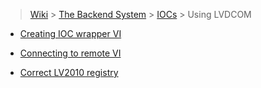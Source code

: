 > [Wiki](Home) > [The Backend System](The-Backend-System) > [IOCs](IOCs) > Using LVDCOM

* [Creating IOC wrapper VI](Creating-IOC-wrapper-VI)

* [Connecting to remote VI](Connecting-to-remote-vi)

* [Correct LV2010 registry](Correct-LV2010-registry)